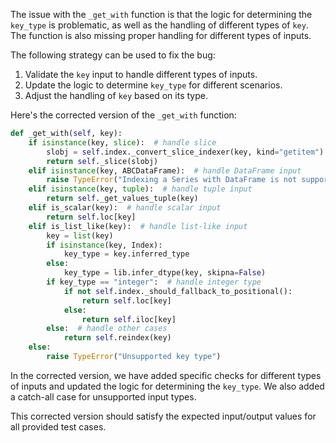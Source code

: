 The issue with the `_get_with` function is that the logic for determining the `key_type` is problematic, as well as the handling of different types of `key`. The function is also missing proper handling for different types of inputs.

The following strategy can be used to fix the bug:
1. Validate the `key` input to handle different types of inputs.
2. Update the logic to determine `key_type` for different scenarios.
3. Adjust the handling of `key` based on its type.

Here's the corrected version of the `_get_with` function:

```python
def _get_with(self, key):
    if isinstance(key, slice):  # handle slice
        slobj = self.index._convert_slice_indexer(key, kind="getitem")
        return self._slice(slobj)
    elif isinstance(key, ABCDataFrame):  # handle DataFrame input
        raise TypeError("Indexing a Series with DataFrame is not supported, use the appropriate DataFrame column")
    elif isinstance(key, tuple):  # handle tuple input
        return self._get_values_tuple(key)
    elif is_scalar(key):  # handle scalar input
        return self.loc[key]
    elif is_list_like(key):  # handle list-like input
        key = list(key)
        if isinstance(key, Index):
            key_type = key.inferred_type
        else:
            key_type = lib.infer_dtype(key, skipna=False)
        if key_type == "integer":  # handle integer type
            if not self.index._should_fallback_to_positional():
                return self.loc[key]
            else:
                return self.iloc[key]
        else:  # handle other cases
            return self.reindex(key)
    else:
        raise TypeError("Unsupported key type")

```

In the corrected version, we have added specific checks for different types of inputs and updated the logic for determining the `key_type`. We also added a catch-all case for unsupported input types.

This corrected version should satisfy the expected input/output values for all provided test cases.